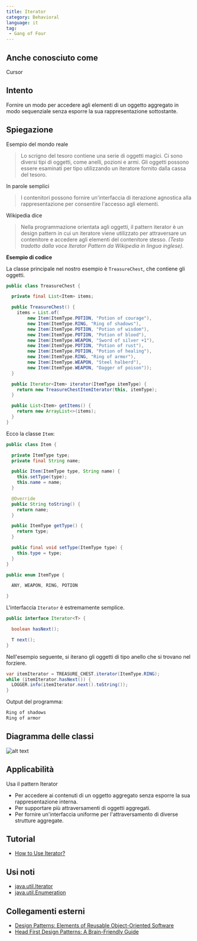 ```yaml
---
title: Iterator
category: Behavioral
language: it
tag:
 - Gang of Four
---
```


## Anche conosciuto come

Cursor

## Intento

Fornire un modo per accedere agli elementi di un oggetto aggregato in modo sequenziale senza esporre la sua
rappresentazione sottostante.

## Spiegazione

Esempio del mondo reale

> Lo scrigno del tesoro contiene una serie di oggetti magici. Ci sono diversi tipi di oggetti, come anelli,
> pozioni e armi. Gli oggetti possono essere esaminati per tipo utilizzando un iteratore fornito dalla cassa
> del tesoro.

In parole semplici

> I contenitori possono fornire un'interfaccia di iterazione agnostica alla rappresentazione per consentire l'accesso
> agli
> elementi.

Wikipedia dice

> Nella programmazione orientata agli oggetti, il pattern iterator è un design pattern in cui un iteratore viene
> utilizzato per attraversare un contenitore e accedere agli elementi del contenitore stesso. _(Testo tradotto dalla
voce Iterator Pattern da Wikipedia in lingua inglese)._

**Esempio di codice**

La classe principale nel nostro esempio è `TreasureChest`, che contiene gli oggetti.

```java
public class TreasureChest {

  private final List<Item> items;

  public TreasureChest() {
    items = List.of(
        new Item(ItemType.POTION, "Potion of courage"),
        new Item(ItemType.RING, "Ring of shadows"),
        new Item(ItemType.POTION, "Potion of wisdom"),
        new Item(ItemType.POTION, "Potion of blood"),
        new Item(ItemType.WEAPON, "Sword of silver +1"),
        new Item(ItemType.POTION, "Potion of rust"),
        new Item(ItemType.POTION, "Potion of healing"),
        new Item(ItemType.RING, "Ring of armor"),
        new Item(ItemType.WEAPON, "Steel halberd"),
        new Item(ItemType.WEAPON, "Dagger of poison"));
  }

  public Iterator<Item> iterator(ItemType itemType) {
    return new TreasureChestItemIterator(this, itemType);
  }

  public List<Item> getItems() {
    return new ArrayList<>(items);
  }
}
```

Ecco la classe `Item`:

```java
public class Item {

  private ItemType type;
  private final String name;

  public Item(ItemType type, String name) {
    this.setType(type);
    this.name = name;
  }

  @Override
  public String toString() {
    return name;
  }

  public ItemType getType() {
    return type;
  }

  public final void setType(ItemType type) {
    this.type = type;
  }
}

public enum ItemType {

  ANY, WEAPON, RING, POTION

}
```

L'interfaccia `Iterator` è estremamente semplice.

```java
public interface Iterator<T> {

  boolean hasNext();

  T next();
}
```

Nell'esempio seguente, si iterano gli oggetti di tipo anello che si trovano nel forziere.

```java
var itemIterator = TREASURE_CHEST.iterator(ItemType.RING);
while (itemIterator.hasNext()) {
  LOGGER.info(itemIterator.next().toString());
}
```

Output del programma:

```java
Ring of shadows
Ring of armor
```

## Diagramma delle classi

![alt text](../../../iterator/etc/iterator_1.png "Iterator")

## Applicabilità

Usa il pattern Iterator

* Per accedere ai contenuti di un oggetto aggregato senza esporre la sua rappresentazione interna.
* Per supportare più attraversamenti di oggetti aggregati.
* Per fornire un'interfaccia uniforme per l'attraversamento di diverse strutture aggregate.

## Tutorial

* [How to Use Iterator?](http://www.tutorialspoint.com/java/java_using_iterator.htm)

## Usi noti

* [java.util.Iterator](http://docs.oracle.com/javase/8/docs/api/java/util/Iterator.html)
* [java.util.Enumeration](http://docs.oracle.com/javase/8/docs/api/java/util/Enumeration.html)

## Collegamenti esterni

* [Design Patterns: Elements of Reusable Object-Oriented Software](https://www.amazon.com/gp/product/0201633612/ref=as_li_tl?ie=UTF8&camp=1789&creative=9325&creativeASIN=0201633612&linkCode=as2&tag=javadesignpat-20&linkId=675d49790ce11db99d90bde47f1aeb59)
* [Head First Design Patterns: A Brain-Friendly Guide](https://www.amazon.com/gp/product/0596007124/ref=as_li_tl?ie=UTF8&camp=1789&creative=9325&creativeASIN=0596007124&linkCode=as2&tag=javadesignpat-20&linkId=6b8b6eea86021af6c8e3cd3fc382cb5b)
